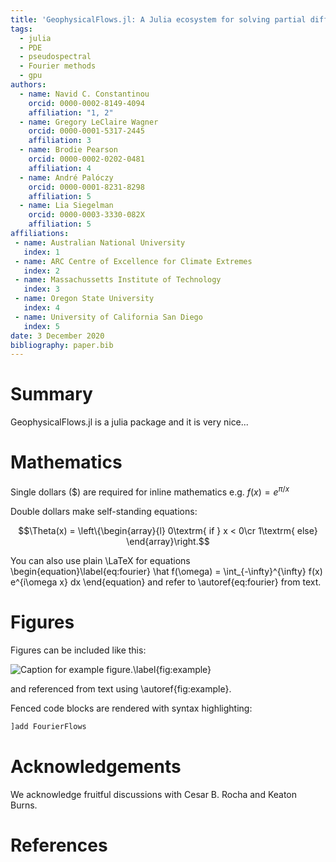 ```yaml
---
title: 'GeophysicalFlows.jl: A Julia ecosystem for solving partial differential equations on periodic domains'
tags:
  - julia
  - PDE
  - pseudospectral
  - Fourier methods
  - gpu
authors:
  - name: Navid C. Constantinou
    orcid: 0000-0002-8149-4094
    affiliation: "1, 2"
  - name: Gregory LeClaire Wagner
    orcid: 0000-0001-5317-2445
    affiliation: 3
  - name: Brodie Pearson
    orcid: 0000-0002-0202-0481
    affiliation: 4
  - name: André Palóczy
    orcid: 0000-0001-8231-8298
    affiliation: 5
  - name: Lia Siegelman
    orcid: 0000-0003-3330-082X
    affiliation: 5
affiliations:
 - name: Australian National University
   index: 1
 - name: ARC Centre of Excellence for Climate Extremes
   index: 2
 - name: Massachussetts Institute of Technology
   index: 3
 - name: Oregon State University
   index: 4
 - name: University of California San Diego
   index: 5
date: 3 December 2020
bibliography: paper.bib
---
```


# Summary

GeophysicalFlows.jl is a julia package and it is very nice...

<!-- 
# Citations

Citations to entries in paper.bib should be in
[rMarkdown](http://rmarkdown.rstudio.com/authoring_bibliographies_and_citations.html)
format.

If you want to cite a software repository URL (e.g. something on GitHub without a preferred
citation) then you can do it with the example BibTeX entry below for @fidgit.

For a quick reference, the following citation commands can be used:
- `@author:2001`  ->  "Author et al. (2001)"
- `[@author:2001]` -> "(Author et al., 2001)"
- `[@author1:2001; @author2:2001]` -> "(Author1 et al., 2001; Author2 et al., 2002)"
-->

# Mathematics

Single dollars ($) are required for inline mathematics e.g. $f(x) = e^{\pi/x}$

Double dollars make self-standing equations:

$$\Theta(x) = \left\{\begin{array}{l}
0\textrm{ if } x < 0\cr
1\textrm{ else}
\end{array}\right.$$

You can also use plain \LaTeX for equations
\begin{equation}\label{eq:fourier}
\hat f(\omega) = \int_{-\infty}^{\infty} f(x) e^{i\omega x} dx
\end{equation}
and refer to \autoref{eq:fourier} from text.


# Figures

Figures can be included like this:

![Caption for example figure.\label{fig:example}](figure.png)

and referenced from text using \autoref{fig:example}.

Fenced code blocks are rendered with syntax highlighting:
```julia
]add FourierFlows
```	

# Acknowledgements

We acknowledge fruitful discussions with Cesar B. Rocha and Keaton Burns.

# References
